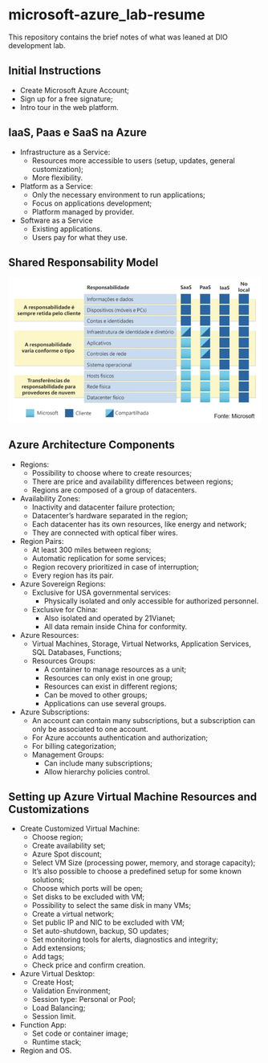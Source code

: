# microsoft-azure_lab-resume
This repository contains the brief notes of what was leaned at DIO development lab.

## Initial Instructions

- Create Microsoft Azure Account;
- Sign up for a free signature;
- Intro tour in the web platform.


## IaaS, Paas e SaaS na Azure

- Infrastructure as a Service:
    - Resources more accessible to users (setup, updates, general customization);
    - More flexibility.
- Platform as a Service:
    - Only the necessary environment to run applications;
    - Focus on applications development;
    - Platform managed by provider.
- Software as a Service
    - Existing applications.
    - Users pay for what they use.
 

## Shared Responsability Model

<img alt="NextLevelWeek" title="#NextLevelWeek" src="./shared_responsability_model.png" />


## Azure Architecture Components

- Regions:
    - Possibility to choose where to create resources;
    - There are price and availability differences between regions;
    - Regions are composed of a group of datacenters.
- Availability Zones:
    - Inactivity and datacenter failure protection;
    - Datacenter’s hardware separated in the region;
    - Each datacenter has its own resources, like energy and network;
    - They are connected with optical fiber wires.
- Region Pairs:
    - At least 300 miles between regions;
    - Automatic replication for some services;
    - Region recovery prioritized in case of interruption;
    - Every region has its pair.
- Azure Sovereign Regions:
    - Exclusive for USA governmental services:
        - Physically isolated and only accessible for authorized personnel.
    - Exclusive for China:
        - Also isolated and operated by 21Vianet;
        - All data remain inside China for conformity.
- Azure Resources:
    - Virtual Machines, Storage, Virtual Networks, Application Services, SQL Databases, Functions;
    - Resources Groups:
        - A container to manage resources as a unit;
        - Resources can only exist in one group;
        - Resources can exist in different regions;
        - Can be moved to other groups;
        - Applications can use several groups.
- Azure Subscriptions:
    - An account can contain many subscriptions, but a subscription can only be associated to one account.
    - For Azure accounts authentication and authorization;
    - For billing categorization;
    - Management Groups:
        - Can include many subscriptions;
        - Allow hierarchy policies control.


## Setting up Azure Virtual Machine Resources and Customizations

- Create Customized Virtual Machine:
    - Choose region;
    - Create availability set;
    - Azure Spot discount;
    - Select VM Size (processing power, memory, and storage capacity);
    - It’s also possible to choose a predefined setup for some known solutions;
    - Choose which ports will be open;
    - Set disks to be excluded with VM;
    - Possibility to select the same disk in many VMs;
    - Create a virtual network;
    - Set public IP and NIC to be excluded with VM;
    - Set auto-shutdown, backup, SO updates;
    - Set monitoring tools for alerts, diagnostics and integrity;
    - Add extensions;
    - Add tags;
    - Check price and confirm creation.
- Azure Virtual Desktop:
    - Create Host;
    - Validation Environment;
    - Session type: Personal or Pool;
    - Load Balancing;
    - Session limit.
- Function App:
    - Set code or container image;
    - Runtime stack;
- Region and OS.

